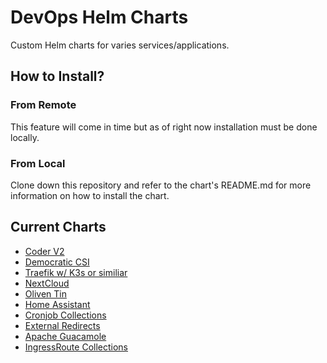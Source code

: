 # DevOps Helm Charts
Custom Helm charts for varies services/applications.

## How to Install?
### From Remote
This feature will come in time but as of right now installation must be done locally.

### From Local
Clone down this repository and refer to the chart's README.md for more information on how to install the chart.

## Current Charts
* [Coder V2](coder/README.md)
* [Democratic CSI](democratic-csi/README.md)
* [Traefik w/ K3s or similiar](traefik/README.md)
* [NextCloud](nextcloud/README.md)
* [Oliven Tin](olivetin/README.md)
* [Home Assistant](home-assistant/README.md)
* [Cronjob Collections](cronjobs/README.md)
* [External Redirects](redirects/README.md)
* [Apache Guacamole](guacamole/README.md)
* [IngressRoute Collections](ingress-routes/README.md)